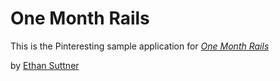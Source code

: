  # One Month Rails

 This is the Pinteresting sample application for
 [*One Month Rails*](http://onemonthrails.com)

 by [Ethan Suttner](http://ethansuttner.com)